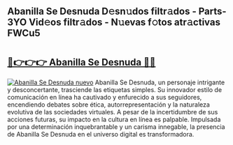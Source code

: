 ## Abanilla Se Desnuda D𝚎sn𝚞dos filtr𝚊dos - Parts-3YO Vid𝚎os filtr𝚊dos - N𝚞evas f𝚘tos atr𝚊ctivas FWCu5

# <h2><a href="http://mb62tn.tromn.icu/?c=Abanilla+Se+Desnuda">🔗👉👉👉 Abanilla Se Desnuda 🔗🔗</a></h2>

[![Abanilla Se Desnuda nuevo](https://i.imgur.com/pEAQMta.gif)](http://mb62tn.tromn.icu/?c=Abanilla+Se+Desnuda)
Abanilla Se Desnuda, un personaje intrigante y desconcertante, trasciende las etiquetas simples. Su innovador estilo de comunicación en línea ha cautivado y enfurecido a sus seguidores, encendiendo debates sobre ética, autorrepresentación y la naturaleza evolutiva de las sociedades virtuales. A pesar de la incertidumbre de sus acciones futuras, su impacto en la cultura en línea es palpable. Impulsada por una determinación inquebrantable y un carisma innegable, la presencia de Abanilla Se Desnuda en el universo digital es transformadora.
